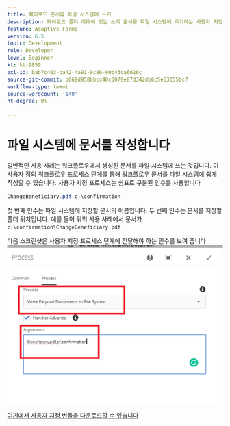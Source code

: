 ```yaml
---
title: 페이로드 문서를 파일 시스템에 쓰기
description: 페이로드 폴더 아래에 있는 쓰기 문서를 파일 시스템에 추가하는 사용자 지정 프로세스 단계
feature: Adaptive Forms
version: 6.5
topic: Development
role: Developer
level: Beginner
kt: kt-9859
exl-id: bab7c403-ba42-4a91-8c86-90b43ca6026c
source-git-commit: b069d958bbcc40c0079e87d342db6c5e53055bc7
workflow-type: tm+mt
source-wordcount: '140'
ht-degree: 0%

---
```


# 파일 시스템에 문서를 작성합니다

일반적인 사용 사례는 워크플로우에서 생성된 문서를 파일 시스템에 쓰는 것입니다.
이 사용자 정의 워크플로우 프로세스 단계를 통해 워크플로우 문서를 파일 시스템에 쉽게 작성할 수 있습니다.
사용자 지정 프로세스는 쉼표로 구분된 인수를 사용합니다

```java
ChangeBeneficiary.pdf,c:\confirmation
```

첫 번째 인수는 파일 시스템에 저장할 문서의 이름입니다. 두 번째 인수는 문서를 저장할 폴더 위치입니다. 예를 들어 위의 사용 사례에서 문서가 `c:\confirmation\ChangeBeneficiary.pdf`

다음 스크린샷은 사용자 지정 프로세스 단계에 전달해야 하는 인수를 보여 줍니다
![write-payload-file-system](assets/write-payload-file-system.png)

[여기에서 사용자 지정 번들을 다운로드할 수 있습니다](/help/forms/assets/common-osgi-bundles/SetValueApp.core-1.0-SNAPSHOT.jar)

